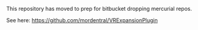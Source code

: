 This repository has moved to prep for bitbucket dropping mercurial repos.

See here: https://github.com/mordentral/VRExpansionPlugin